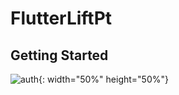 # FlutterLiftPt

## Getting Started

![auth](https://postfiles.pstatic.net/MjAyMzEyMDdfMTQx/MDAxNzAxOTI4MTY1ODkz.CUjoqNueyP7xebFEQWzfRjJUd6Md0D7quNkznq5n9qQg.Bmna6l5KRi6VEVO5sz6gahr1mqvCCxNBxLEsujyAJQkg.PNG.umm0714/auth.png?type=w966){: width="50%" height="50%"}
